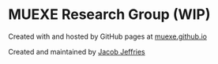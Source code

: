 # MUEXE Research Group (WIP)

Created with and hosted by GitHub pages at [muexe.github.io](https://muexe.github.io)

Created and maintained by [Jacob Jeffries](https://github.com/jwjeffr)